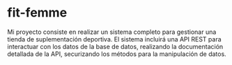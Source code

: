 # fit-femme
Mi proyecto consiste en realizar un sistema completo para gestionar una tienda de suplementación deportiva. El sistema incluirá una API REST para interactuar con los datos de la base de datos, realizando la documentación detallada de la API, securizando los métodos para la manipulación de datos. 
